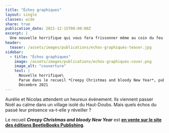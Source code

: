 ```yaml
---
title: "Échos graphiques"
layout: single
classes: wide
share: true
publication_date: 2021-12-15T00:00:00Z
excerpt: |
  Une nouvelle horrifique qui vous fera frissonner même au coin du feu !
header:
  teaser: /assets/images/publications/echos-graphiques-teaser.jpg
sidebar:
  - title: "Échos graphiques"
    image: /assets/images/publications/echos-graphiques-cover.png
    image_alt: "couverture"
    text: |
      Nouvelle horrifique\
      Parue dans le recueil *Creepy Christmas and bloody New Year*, publié aux éditions BeetleBooks Publishing\
      Décembre 2021
---
```


Aurélie et Nicolas attendent un heureux événement. Ils viennent passer Noël au calme dans un village isolé du Haut-Doubs. Mais quels échos du passé leur présence va-t-elle y réveiller ?

Le recueil ***Creepy Christmas and bloody New Year*** est **<a href="https://www.beetlebookspublishing.com/product-page/creepy-christmas-and-bloody-new-year" target="_blank">en vente sur le site des éditions BeetleBooks Publishing</a>**.
